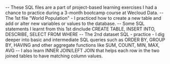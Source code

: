 -- These SQL files are a part of project-based learning exercises I had a chance to practice during a 3-month bootcamp course at Wecloud Data. 
-- The 1st file "World Population" - I practiced how to create a new table and add or alter new variables or values to the database. 
-- Some SQL statements I learnt from this 1st dinclude CREATE TABLE, INSERT INTO, DESCRIBE, SELECT FROM WHERE
-- The 2nd dataset SQL - practice - I dig deeper into basic and intermediate SQL queries such as ORDER BY, GROUP BY, HAVING and other aggregate functions like SUM, COUNT, MIN, MAX, AVG
-- I also learn INNER JOIN/LEFT JOIN that helps each row in the two joined tables to have matching column values. 
